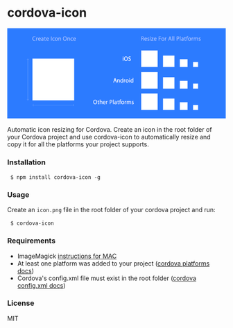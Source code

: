 # cordova-icon

<img src="cordova-icon-resize.png"/>

Automatic icon resizing for Cordova. Create an icon in the root folder of your Cordova project and use cordova-icon to automatically resize and copy it for all the platforms your project supports.

### Installation

     $ npm install cordova-icon -g

### Usage
     
Create an ```icon.png``` file in the root folder of your cordova project and run:

     $ cordova-icon

### Requirements

- ImageMagick [instructions for MAC](https://sethvargo.com/install-imagemagick-on-osx-lion/)
- At least one platform was added to your project ([cordova platforms docs](http://cordova.apache.org/docs/en/3.4.0/guide_platforms_index.md.html#Platform%20Guides))
- Cordova's config.xml file must exist in the root folder ([cordova config.xml docs](http://cordova.apache.org/docs/en/3.4.0/config_ref_index.md.html#The%20config.xml%20File))

### License

MIT
